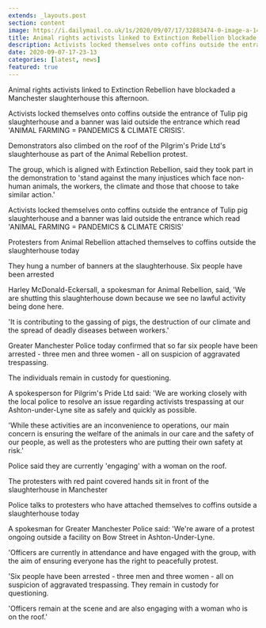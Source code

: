 ```yaml
---
extends: _layouts.post
section: content
image: https://i.dailymail.co.uk/1s/2020/09/07/17/32883474-0-image-a-14_1599495534269.jpg 
title: Animal rights activists linked to Extinction Rebellion blockade Manchester slaughterhouse 
description: Activists locked themselves onto coffins outside the entrance of Tulip pig slaughterhouse in Manchester this afternoon. 
date: 2020-09-07-17-23-13 
categories: [latest, news] 
featured: true 
--- 
```

Animal rights activists linked to Extinction Rebellion have blockaded a Manchester slaughterhouse this afternoon.

Activists locked themselves onto coffins outside the entrance of Tulip pig slaughterhouse and a banner was laid outside the entrance which read 'ANIMAL FARMING = PANDEMICS & CLIMATE CRISIS'.

Demonstrators also climbed on the roof of the Pilgrim's Pride Ltd's slaughterhouse as part of the Animal Rebellion protest.

The group, which is aligned with Extinction Rebellion, said they took part in the demonstration to 'stand against the many injustices which face non-human animals, the workers, the climate and those that choose to take similar action.' 

Activists locked themselves onto coffins outside the entrance of Tulip pig slaughterhouse and a banner was laid outside the entrance which read 'ANIMAL FARMING = PANDEMICS & CLIMATE CRISIS'

Protesters from Animal Rebellion attached themselves to coffins outside the slaughterhouse today

They hung a number of banners at the slaughterhouse. Six people have been arrested

Harley McDonald-Eckersall, a spokesman for Animal Rebellion, said, 'We are shutting this slaughterhouse down because we see no lawful activity being done here. 

'It is contributing to the gassing of pigs, the destruction of our climate and the spread of deadly diseases between workers.'

Greater Manchester Police today confirmed that so far six people have been arrested - three men and three women - all on suspicion of aggravated trespassing. 

The individuals remain in custody for questioning. 

A spokesperson for Pilgrim's Pride Ltd said: 'We are working closely with the local police to resolve an issue regarding activists trespassing at our Ashton-under-Lyne site as safely and quickly as possible.

'While these activities are an inconvenience to operations, our main concern is ensuring the welfare of the animals in our care and the safety of our people, as well as the protesters who are putting their own safety at risk.'

Police said they are currently 'engaging' with a woman on the roof. 

The protesters with red paint covered hands sit in front of the slaughterhouse in Manchester

Police talks to protesters who have attached themselves to coffins outside a slaughterhouse today

A spokesman for Greater Manchester Police said: 'We're aware of a protest ongoing outside a facility on Bow Street in Ashton-Under-Lyne.

'Officers are currently in attendance and have engaged with the group, with the aim of ensuring everyone has the right to peacefully protest.

'Six people have been arrested - three men and three women - all on suspicion of aggravated trespassing. They remain in custody for questioning.

'Officers remain at the scene and are also engaging with a woman who is on the roof.'

